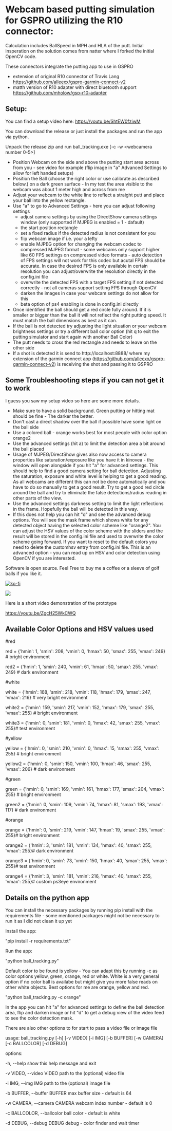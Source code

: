 # Webcam based putting simulation for GSPRO utilizing the R10 connector:

Calculation includes BallSpeed in MPH and HLA of the putt. Initial insperation on the solution comes from natter where I forked the initial OpenCV code.

These connectors integrate the putting app to use in GSPRO

- extension of original R10 connector of Travis Lang https://github.com/alleexx/gspro-garmin-connect-v2
- matth version of R10 adapter with direct bluetooth support https://github.com/mholow/gsp-r10-adapter

## Setup:

You can find a setup video here: https://youtu.be/ShtEW0fziwM

You can download the release or just install the packages and run the app via python.

Unpack the release zip and run ball_tracking.exe [-c <ballcolor OR calibrate> -w <webcamera number 0-5>]

- Position Webcam on the side and above the putting start area across from you - see video for example (flip image in "a" Advanced Settings to allow for left handed setups)
- Position the Ball (choose the right color or use calibrate as described below.) on a dark green surface - In my test the area visible to the webcam was about 1 meter high and across from me
- Adjust your webcam to the white line to reflect a straight putt and place your ball into the yellow rectangle.
- Use "a" to go to Advanced Settings - here you can adjust following settings
  - adjust camera settings by using the DirectShow camera settings window (only supported if MJPEG is enabled = 1 - dafault)
  - the start position rectangle
  - set a fixed radius if the detected radius is not consistent for you
  - flip webcam image if i.e. your a lefty
  - enable MJPEG option for changing the webcam codec to compressed MJPEG format - some webcams only support higher like 60 FPS settings on compressed video formats - auto detection of FPS settings will not work for this codec but acutal FPS should be accurate. In case the desired FPS is only available in certain resolution you can adjust/overwrite the resolution directly in the config.ini file
  - overwrite the detected FPS with a target FPS setting if not detected correctly - not all cameras support setting FPS through OpenCV
  - darken the images in case your webcam settings do not allow for this
  - beta option of ps4 enabling is done in config.ini directly
- Once identified the ball should get a red circle fully around. If it is smaller or bigger than the ball it will not reflect the right putting speed. It must match the ball dimensions as best as it can.
- If the ball is not detected try adjusting the light situation or your webcam brightness settings or try a different ball color option (hit q to exit the putting simulator and start again with another Ball Color)
- The putt needs to cross the red rectangle and needs to leave on the other side
- If a shot is detected it is send to http://localhost:8888/ where my extension of the garmin connect app (https://github.com/alleexx/gspro-garmin-connect-v2) is receiving the shot and passing it to GSPRO
  
## Some Troubleshooting steps if you can not get it to work

I guess you saw my setup video so here are some more details.

- Make sure to have a solid background. Green putting or hitting mat should be fine - The darker the better.
- Don't cast a direct shadow over the ball if possible have some light on the ball side
- Use a colored ball - orange works best for most people with color option orange2
- Use the advanced settings (hit a) to limit the detection area a bit around the ball placed
- Usage of MJPEG/DirectShow gives also now access to camera properties like saturation/exposure like you have it in kinovea - the window will open alongside if you hit "a" for advanced settings. This should help to find a good camera setting for ball detection. Adjusting the saturation, exposure and white level is helping to get a good reading. As all webcams are different this can not be done automatically and you have to do so manually to get a good result. Try to get a good red circle around the ball and try to eliminate the false detections/radius reading in other parts of the view. 
- Use the advanced settings darkness setting to limit the light reflections in the frame. Hopefully the ball will be detected in this way.
- If this does not help you can hit "d" and see the advanced debug options. You will see the mask frame which shows white for any detected object having the selected color scheme like "orange2". You can adjust the HSV values of the color scheme with the sliders and the result will be stored in the config.ini file and used to overwrite the color scheme going forward. If you want to reset to the default colors you need to delete the customhsv entry from config.ini file. This is an advanced option - you can read up on HSV and color detection using OpenCV if you are interested. 

Software is open source. Feel Free to buy me a coffee or a sleeve of golf balls if you like it.

[![ko-fi](https://ko-fi.com/img/githubbutton_sm.svg)](https://ko-fi.com/U6U2I70HX)

<img src="Camera-Putting-Alignment.png">

Here is a short video demonstration of the prototype

https://youtu.be/ZgcH25WkCWQ

## Available Color Options and HSV values used

#red

red = {'hmin': 1, 'smin': 208, 'vmin': 0, 'hmax': 50, 'smax': 255, 'vmax': 249} # bright environment 

red2 = {'hmin': 1, 'smin': 240, 'vmin': 61, 'hmax': 50, 'smax': 255, 'vmax': 249} # dark environment

#white 

white = {'hmin': 168, 'smin': 218, 'vmin': 118, 'hmax': 179, 'smax': 247, 'vmax': 216} # very bright environment

white2 = {'hmin': 159, 'smin': 217, 'vmin': 152, 'hmax': 179, 'smax': 255, 'vmax': 255} # bright environment 

white3 = {'hmin': 0, 'smin': 181, 'vmin': 0, 'hmax': 42, 'smax': 255, 'vmax': 255}# test environment

#yellow 

yellow = {'hmin': 0, 'smin': 210, 'vmin': 0, 'hmax': 15, 'smax': 255, 'vmax': 255} # bright environment 

yellow2 = {'hmin': 0, 'smin': 150, 'vmin': 100, 'hmax': 46, 'smax': 255, 'vmax': 206} # dark environment

#green 

green = {'hmin': 0, 'smin': 169, 'vmin': 161, 'hmax': 177, 'smax': 204, 'vmax': 255} # bright environment 

green2 = {'hmin': 0, 'smin': 109, 'vmin': 74, 'hmax': 81, 'smax': 193, 'vmax': 117} # dark environment

#orange 

orange = {'hmin': 0, 'smin': 219, 'vmin': 147, 'hmax': 19, 'smax': 255, 'vmax': 255}# bright environment 

orange2 = {'hmin': 3, 'smin': 181, 'vmin': 134, 'hmax': 40, 'smax': 255, 'vmax': 255}# dark environment

orange3 = {'hmin': 0, 'smin': 73, 'vmin': 150, 'hmax': 40, 'smax': 255, 'vmax': 255}# test environment

orange4 = {'hmin': 3, 'smin': 181, 'vmin': 216, 'hmax': 40, 'smax': 255, 'vmax': 255}# custom ps3eye environment
  
## Details on the python app

You can install the necessary packages by running pip install with the requirements file - some mentioned packages might not be necessary to run it as I did not clean it up yet

Install the app:

"pip install -r requirements.txt"

Run the app:

"python ball_tracking.py"

Default color to be found is yellow - You can adapt this by running -c as color options yellow, green, orange, red or white. White is a very general option if no color ball is availabe but might give you more false reads on other white objects. Best options for me are orange, yellow and red.

"python ball_tracking.py -c orange"

In the app you can hit "a" for advanced settings to define the ball detection area, flip and darken image or hit "d" to get a debug view of the video feed to see the color detection mask.

There are also other options to for start to pass a video file or image file

usage: ball_tracking.py [-h] [-v VIDEO] [-i IMG] [-b BUFFER] [-w CAMERA] [-c BALLCOLOR] [-d DEBUG]

options:

  -h, --help                  show this help message and exit

  -v VIDEO, --video VIDEO     path to the (optional) video file

  -i IMG, --img IMG           path to the (optional) image file

  -b BUFFER, --buffer BUFFER  max buffer size - default is 64

  -w CAMERA, --camera CAMERA  webcam index number - default is 0

  -c BALLCOLOR, --ballcolor   ball color - default is white

  -d DEBUG, --debug DEBUG     debug - color finder and wait timer




